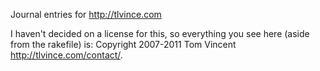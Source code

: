 Journal entries for http://tlvince.com

I haven't decided on a license for this, so everything you see here (aside from
the rakefile) is: Copyright 2007-2011 Tom Vincent <http://tlvince.com/contact/>.
